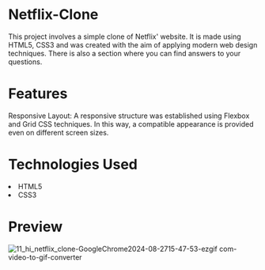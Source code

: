 <h1>Netflix-Clone</h1>
  
<p>This project involves a simple clone of Netflix' website. It is made using HTML5, CSS3 and was created with the aim of applying modern web design techniques. There is also a section where you can find answers to your questions.</p>

<h1>Features</h1>

<p>Responsive Layout: A responsive structure was established using Flexbox and Grid CSS techniques. In this way, a compatible appearance is provided even on different screen sizes.</p>

<h1>Technologies Used</h1>

<li>HTML5</li>
<li>CSS3</li>

<h1>Preview</h1>

![11_hi_netflix_clone-GoogleChrome2024-08-2715-47-53-ezgif com-video-to-gif-converter](https://github.com/user-attachments/assets/d08c4afa-d7c9-45b5-b952-1f07cddf3fc5)
